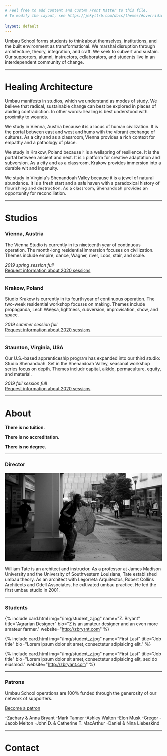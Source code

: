 ```yaml
---
# Feel free to add content and custom Front Matter to this file.
# To modify the layout, see https://jekyllrb.com/docs/themes/#overriding-theme-defaults

layout: default
---
```


Umbau School forms students to think about themselves, institutions, and the built environment as transformational. We marshal disruption through architecture, theory, integration, and craft. We seek to subvert and sustain. Our supporters, alumni, instructors, collaborators, and students live in an interdependent community of change.

***
   
# Healing Architecture
        
Umbau manifests in studios, which we understand as modes of study. We believe that radical, sustainable change can best be explored in places of abiding contradiction. In other words: healing is best understood with proximity to wounds.   

We study in Vienna, Austria because it is a locus of human civilization. It is the portal between east and west and hums with the vibrant exchange of cultures. As a city and as a classroom, Vienna provides a rich context for empathy and a pathology of place.  

We study in Krakow, Poland because it is a wellspring of resilience. It is the portal between ancient and next. It is a platform for creative adaptation and subversion. As a city and as a classroom, Krakow provides immersion into a durable wit and ingenuity.  

We study in Virginia's Shenandoah Valley because it is a jewel of natural abundance. It is a fresh start and a safe haven with a paradoxical history of flourishing and destruction. As a classroom, Shenandoah provides an opportunity for reconciliation.   
  
*** 
 
# Studios

### Vienna, Austria
The Vienna Studio is currently in its nineteenth year of continuous operation. The month-long residential immersion focuses on civilization. Themes include empire, dance, Wagner, river, Loos, stair, and scale.
   
_2019 spring session full_   
[Request information about 2020 sessions](#)
   
***   
   
### Krakow, Poland
Studio Krakow is currently in its fourth year of continuous operation. The two-week residential workshop focuses on making. Themes include propaganda, Lech Wałęsa, lightness, subversion, improvisation, show, and space.
  
_2019 summer session full_   
[Request information about 2020 sessions](#)
    
***    
    
### Staunton, Virginia, USA
Our U.S.-based apprenticeship program has expanded into our third studio: Studio Shenandoah. Set in the Shenandoah Valley, seasonal workshop series focus on depth. Themes include capital, aikido, permaculture, equity, and material.
    
_2019 fall session full_   
[Request information about 2020 sessions](#) 
     
***     
  
# About

**There is no tuition.**  

**There is no accreditation.**   
  
**There is no degree.**    
   
***
    
### Director

<img src="/img/Tate.jpg" alt="William Tate">

William Tate is an architect and instructor. As a professor at James Madison University and the University of Southwestern Louisiana, Tate established umbau theory. As an architect with Legorreta Arquitectos, Robert Collins Architects and Odell Associates, he cultivated umbau practice. He led the first umbau studio in 2001.

***  
   
### Students  

<div class="person-grid">

{% include card.html
    img="/img/student_z.jpg"
    name="Z. Bryant"
    title="Agrarian Designer"
    bio="Z is an amateur designer and an even more amateur farmer."
    website="http://zbryant.com"
%}

{% include card.html
    img="/img/student_z.jpg"
    name="First Last"
    title="Job title"
    bio="Lorem ipsum dolor sit amet, consectetur adipisicing elit."
%}

{% include card.html
    img="/img/student_z.jpg"
    name="First Last"
    title="Job title"
    bio="Lorem ipsum dolor sit amet, consectetur adipisicing elit, sed do eiusmod."
    website="http://zbryant.com"
%}

</div>

***
  
### Patrons  
Umbau School operations are 100% funded through the generosity of our network of supporters.   

[Become a patron](#)

-Zachary & Anna Bryant
-Mark Tanner
-Ashley Walton
-Elon Musk
-Gregor
-Jacob Melton
-John D. & Catherine T. MacArthur
-Daniel & Nina Liebeskind

***   
   
# Contact
